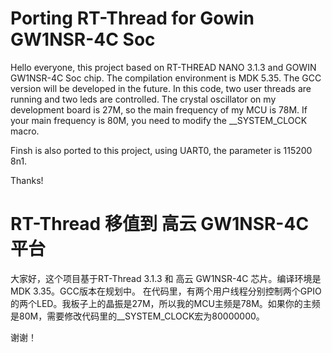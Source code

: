 # Porting RT-Thread for Gowin GW1NSR-4C Soc

Hello everyone, this project based on RT-THREAD NANO 3.1.3 and GOWIN GW1NSR-4C Soc chip. The compilation environment is MDK 5.35. The GCC version will be developed in the future. In this code, two user threads are running and two leds are controlled. The crystal oscillator on my development board is 27M, so the main frequency of my MCU is 78M. If your main frequency is 80M, you need to modify the __SYSTEM_CLOCK macro.

Finsh is also ported to this project, using UART0, the parameter is 115200 8n1.

Thanks!


# RT-Thread 移值到 高云 GW1NSR-4C 平台

大家好，这个项目基于RT-Thread 3.1.3 和 高云 GW1NSR-4C 芯片。编译环境是 MDK 3.35。GCC版本在规划中。
在代码里，有两个用户线程分别控制两个GPIO的两个LED。我板子上的晶振是27M，所以我的MCU主频是78M。如果你的主频是80M，需要修改代码里的__SYSTEM_CLOCK宏为80000000。

谢谢！
